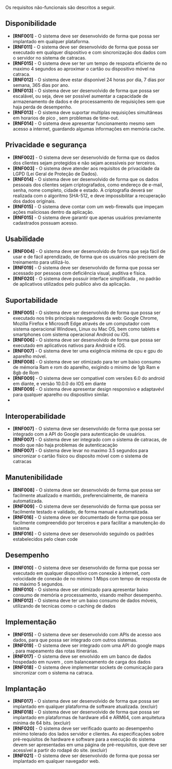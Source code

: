 Os requisitos não-funcionais são descritos a seguir.

## Disponibilidade

- **[RNF001]** - O sistema deve ser desenvolvido de forma que possa ser implantado em qualquer plataforma.
- **[RNF011]** - O sistema deve ser desenvolvido de forma que possa ser executado em qualquer dispositivo e com sincronização dos dados com o servidor no sistema de catracas.
- **[RNF015]** - O sistema deve ser ter um tempo de resposta eficiente de no maximo 4 segundos ao aproximar o cartão ou dispositivo móvel na catraca.
- **[RNF012]** - O sistema deve estar disponível 24 horas por dia, 7 dias por semana, 365 dias por ano.
- **[RNF013]** - O sistema deve ser desenvolvido de forma que possa ser escalável, ou seja, deve ser possível aumentar a capacidade de armazenamento de dados e de processamento de requisições sem que haja perda de desempenho.
- **[RNF013]** - O sistema deve suportar multiplas requisições simultâneas em horarios de pico , sem problemas de time-out.
- **[RNF014]** - O sistema deve apresentar funcionamento mesmo sem acesso a internet, guardando algumas informações em memória cache.


## Privacidade e segurança

- **[RNF002]** - O sistema deve ser desenvolvido de forma que os dados dos clientes sejam protegidos e não sejam acessíveis por terceiros.
- **[RNF003]** - O sistema deve atender aos requisitos de privacidade da LGPD (Lei Geral de Proteção de Dados).
- **[RNF014]** - O sistema deve ser desenvolvido de forma que os dados pessoais dos clientes sejam criptografados, como endereço de e-mail, senha, nome completo, cidade e estado. A criptografia deverá ser realizada com o algoritmo SHA-512, e deve impossibilitar a recuperação dos dados originais.
- **[RNF015]** - O sistema deve contar com um web-firewalls que impeçam ações maliciosas dentro da aplicação.
- **[RNF015]** - O sistema deve garantir que apenas usuários previamente cadastrados possuam acesso.

## Usabilidade

- **[RNF004]** - O sistema deve ser desenvolvido de forma que seja fácil de usar e de fácil aprendizado, de forma que os usuários não precisem de treinamento para utilizá-lo.
- **[RNF019]** - O sistema deve ser desenvolvido de forma que possa ser acessado por pessoas com deficiência visual, auditiva e física.
- **[RNF020]** -  O sistema deve possuir interface simplificada , no padrão de aplicativos utilizados pelo publico alvo da aplicação.

## Suportabilidade

- **[RNF005]** - O sistema deve ser desenvolvido de forma que possa ser executado nos três principais navegadores da web: Google Chrome, Mozilla Firefox e Microsoft Edge através de um computador com sistema operacional Windows, Linux ou Mac OS, bem como tablets e smartphones com sistema operacional Android ou iOS.
- **[RNF006]** - O sistema deve ser desenvolvido de forma que possa ser executado em aplicativos nativos para Android e iOS.
- **[RNF007]** - O sistema deve ter uma exigência mínima de cpu e gpu do aparelho móvel.
- **[RNF008]** - O sistema deve ser otimizado para ter um baixo consumo de mémoria Ram e rom do aparelho, exigindo o minimo de 1gb Ram e 8gb de Rom
- **[RNF009]** - O sistema deve ser compatível com versões 6.0 do android em diante, e versão 10.0.0 do IOS em diante
- **[RNF009]** - O sistema deve apresentar design responsivo e adaptavévl para qualquer aparelho ou dispositivo similar.
- 
## Interoperabilidade

- **[RNF007]** - O sistema deve ser desenvolvido de forma que possa ser integrado com a API do Google para autenticação de usuários.
- **[RNF007]** - O sistema deve ser integrado com o sistema de catracas, de modo que não haja problemas de autenticacação
- **[RNF007]** - O sistema deve levar no maximo 3.5 segundos para sincronizar o cartão físico ou disposito móvel com o sistema de catracas 

  
## Manutenibilidade

- **[RNF008]** - O sistema deve ser desenvolvido de forma que possa ser facilmente atualizado e mantido, preferencialmente, de maneira automatizada.
- **[RNF009]** - O sistema deve ser desenvolvido de forma que possa ser facilmente testado e validado, de forma manual e automatizada.
- **[RNF016]** - O sistema deve ser documentado de forma que possa ser facilmente compreendido por terceiros e para facilitar a manutenção do sistema
- **[RNF016]** - O sistema deve ser desenvolvido seguindo os padrões estabelecidos pelo clean code

## Desempenho

- **[RNF010]** - O sistema deve ser desenvolvido de forma que possa ser executado em qualquer dispositivo com conexão à internet, com velocidade de conexão de no mínimo 1 Mbps com tempo de resposta de no máximo 5 segundos.
- **[RNF010]** - O sistema deve ser otimizado para apresentar baixo consumo de memória e processamento, visando melhor desempenho.
- **[RNF012]** - O sistema deve ter um baixo consumo de dados móveis, utilizando de tecnicas como o caching de dados

## Implementação

- **[RNF015]** - O sistema deve ser desenvolvido com APIs de acesso aos dados, para que possa ser integrado com outros sistemas.
- **[RNF019]** - O sistema deve ser integrado com uma API do google maps , para mapeamento das rotas itinerárias.
- **[RNF017]** - O sistema deve ser envolvido em um banco de dados hospedado em nuvem , com balanceamento de carga dos dados
- **[RNF018]** - O sistema deve implementar sockets de comunicação para sincronizar com o sistema na catraca.

## Implantação

- **[RNF017]** - O sistema deve ser desenvolvido de forma que possa ser implantado em qualquer plataforma de software atualizada. (excluir)
- **[RNF018]** - O sistema deve ser desenvolvido de forma que possa ser implantado em plataformas de hardware x64 e ARM64, com arquitetura mínima de 64 bits. (excluir)
- **[RNF020]** - O sistema deve ser verificado quanto ao desempenho mínimo tolerado dos lados servidor e clientes. As especificações sobre pré-requisitos de hardware e  software para a execução do sistema devem ser apresentadas em uma página de pré-requisitos, que deve ser acessível a partir do rodapé do site. (excluir)
- **[RNF021]** - O sistema deve ser desenvolvido de forma que possa ser implantado em qualquer navegador web.

